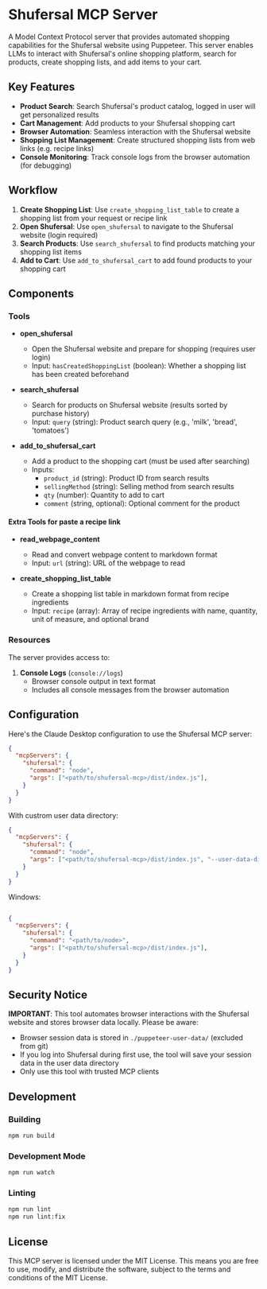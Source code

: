 # Shufersal MCP Server

A Model Context Protocol server that provides automated shopping capabilities for the Shufersal website using Puppeteer. This server enables LLMs to interact with Shufersal's online shopping platform, search for products, create shopping lists, and add items to your cart.

## Key Features

- **Product Search**: Search Shufersal's product catalog, logged in user will get personalized results 
- **Cart Management**: Add products to your Shufersal shopping cart
- **Browser Automation**: Seamless interaction with the Shufersal website
- **Shopping List Management**: Create structured shopping lists from web links (e.g. recipe links)
- **Console Monitoring**: Track console logs from the browser automation (for debugging)

## Workflow

1. **Create Shopping List**: Use `create_shopping_list_table` to create a shopping list from your request or recipe link
2. **Open Shufersal**: Use `open_shufersal` to navigate to the Shufersal website (login required)
3. **Search Products**: Use `search_shufersal` to find products matching your shopping list items
4. **Add to Cart**: Use `add_to_shufersal_cart` to add found products to your shopping cart

## Components

### Tools

- **open_shufersal**
  - Open the Shufersal website and prepare for shopping (requires user login)
  - Input: `hasCreatedShoppingList` (boolean): Whether a shopping list has been created beforehand

- **search_shufersal**
  - Search for products on Shufersal website (results sorted by purchase history)
  - Input: `query` (string): Product search query (e.g., 'milk', 'bread', 'tomatoes')

- **add_to_shufersal_cart**
  - Add a product to the shopping cart (must be used after searching)
  - Inputs:
    - `product_id` (string): Product ID from search results
    - `sellingMethod` (string): Selling method from search results
    - `qty` (number): Quantity to add to cart
    - `comment` (string, optional): Optional comment for the product

#### Extra Tools for paste a recipe link

- **read_webpage_content**
  - Read and convert webpage content to markdown format
  - Input: `url` (string): URL of the webpage to read

- **create_shopping_list_table**
  - Create a shopping list table in markdown format from recipe ingredients
  - Input: `recipe` (array): Array of recipe ingredients with name, quantity, unit of measure, and optional brand


### Resources

The server provides access to:

1. **Console Logs** (`console://logs`)
   - Browser console output in text format
   - Includes all console messages from the browser automation

## Configuration

Here's the Claude Desktop configuration to use the Shufersal MCP server:

```json
{
  "mcpServers": {
    "shufersal": {
      "command": "node",
      "args": ["<path/to/shufersal-mcp>/dist/index.js"],
    }
  }
}
```

With custrom user data directory:

```json
{
  "mcpServers": {
    "shufersal": {
      "command": "node",
      "args": ["<path/to/shufersal-mcp>/dist/index.js", "--user-data-dir=<path/to/custom/user/data>"],
    }
  }
}
```

Windows:

```json

{
  "mcpServers": {
    "shufersal": {
      "command": "<path/to/node>",
      "args": ["<path/to/shufersal-mcp>/dist/index.js"],
    }
  }
}
```

## Security Notice

**IMPORTANT**: This tool automates browser interactions with the Shufersal website and stores browser data locally. Please be aware:

- Browser session data is stored in `./puppeteer-user-data/` (excluded from git)
- If you log into Shufersal during first use, the tool will save your session data in the user data directory
- Only use this tool with trusted MCP clients

## Development

### Building

```bash
npm run build
```

### Development Mode

```bash
npm run watch
```

### Linting

```bash
npm run lint
npm run lint:fix
```

## License

This MCP server is licensed under the MIT License. This means you are free to use, modify, and distribute the software, subject to the terms and conditions of the MIT License.